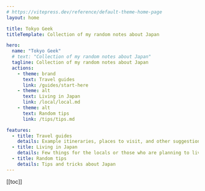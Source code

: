 ```yaml
---
# https://vitepress.dev/reference/default-theme-home-page
layout: home

title: Tokyo Geek
titleTemplate: Collection of my random notes about Japan

hero:
  name: "Tokyo Geek"
  # text: "Collection of my random notes about Japan"
  tagline: Collection of my random notes about Japan
  actions:
    - theme: brand
      text: Travel guides
      link: /guides/start-here
    - theme: alt
      text: Living in Japan
      link: /local/local.md
    - theme: alt
      text: Random tips
      link: /tips/tips.md

features:
  - title: Travel guides
    details: Example itineraries, places to visit, and other suggestions for your trip
  - title: Living in Japan
    details: Few things for the locals or those who are planning to live in Japan
  - title: Random tips
    details: Tips and tricks about Japan
---
```


[[toc]]
